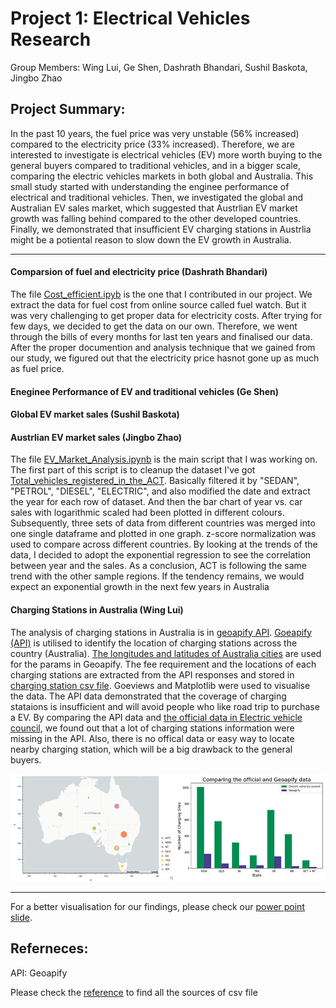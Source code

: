 # Project 1: Electrical Vehicles Research

Group Members: Wing Lui, Ge Shen, Dashrath Bhandari, Sushil Baskota, Jingbo Zhao

## Project Summary:

In the past 10 years, the fuel price was very unstable (56% increased) compared to the electricity price (33% increased). Therefore, we are interested to investigate is electrical vehicles (EV) more worth buying to the general buyers compared to traditional vehicles, and in a bigger scale, comparing the electric vehicles markets in both global and Australia. This small study started with understanding the enginee performance of electrical and traditional vehicles. Then, we investigated the global and Australian EV sales market, which suggested that Austrlian EV market growth was falling behind compared to the other developed countries. Finally, we demonstrated that insufficient EV charging stations in Austrlia might be a potiental reason to slow down the EV growth in Australia.

---

#### Comparsion of fuel and electricity price (Dashrath Bhandari) 
The file [Cost_efficient.ipyb](https://github.com/Kongfufack/Project_1_EV/blob/main/Dataset/Cost_efficient.ipynb) is the one that I contributed in our project. We extract the data for fuel cost from online source called fuel watch. But it was very challenging to get proper data for electricity costs. After trying for few days, we decided to get the data on our own. Therefore, we went through the bills of every months for last ten years and finalised our data. After the proper documention and analysis technique that we gained from our study, we figured out that the electricity price hasnot gone up as much as fuel price.


#### Eneginee Performance of EV and traditional vehicles (Ge Shen)


#### Global EV market sales (Sushil Baskota)


#### Austrlian EV market sales (Jingbo Zhao) 
The file [EV_Market_Analysis.ipynb](https://github.com/Kongfufack/Project_1_EV/blob/main/EV_Market_Analysis.ipynb) is the main script that I was working on. The first part of this script is to cleanup the dataset I've got [Total_vehicles_registered_in_the_ACT](https://github.com/Kongfufack/Project_1_EV/blob/main/Dataset/Total_vehicles_registered_in_the_ACT.csv). Basically filtered it by "SEDAN", "PETROL", "DIESEL", "ELECTRIC", and also modified the date and extract the year for each row of dataset. And then the bar chart of year vs. car sales with logarithmic scaled had been plotted in different colours. Subsequently, three sets of data from different countries was merged into one single dataframe and plotted in one graph. z-score normalization was used to compare across different countries. By looking at the trends of the data, I decided to adopt the exponential regression to see the correlation between year and the sales. As a conclusion, ACT is following the same trend with the other sample regions. If the tendency remains, we would expect an exponential growth in the next few years in Australia

#### Charging Stations in Australia (Wing Lui)
The analysis of charging stations in Australia is in [geoapify API](https://github.com/Kongfufack/Project_1_EV/blob/main/geoapify_API.ipynb). [Goeapify (API)](https://www.geoapify.com/) is utilised to identify the location of charging stations across the country (Australia). [The longitudes and latitudes of Australia cities](https://github.com/Kongfufack/Project_1_EV/blob/main/Dataset/Australia_city.csv) are used for the params in Geoapify. The fee requirement and the locations of each charging stations are extracted from the API responses and stored in [charging station csv file](https://github.com/Kongfufack/Project_1_EV/blob/main/output_data/charging_station.csv). Goeviews and Matplotlib were used to visualise the data. The API data demonstrated that the coverage of charging stataions is insufficient and will avoid people who like road trip to purchase a EV. By comparing the API data and [the official data in Electric vehicle council](https://github.com/Kongfufack/Project_1_EV/blob/main/Dataset/Public_charging_infrastructure.csv), we found out that a lot of charging stations information were missing in the API. Also, there is no offical data or easy way to locate nearby charging station, which will be a big drawback to the general buyers.

![Charging_stations_location](https://github.com/Kongfufack/Project_1_EV/blob/main/output_data/Project1_showcase.jpg)

---
For a better visualisation for our findings, please check our [power point slide](https://github.com/Kongfufack/Project_1_EV/blob/main/Project_1_EV.pdf).

## Referneces:
API: Geoapify

Please check the [reference](https://github.com/Kongfufack/Project_1_EV/blob/main/Dataset/reference.csv) to find all the sources of csv file 
